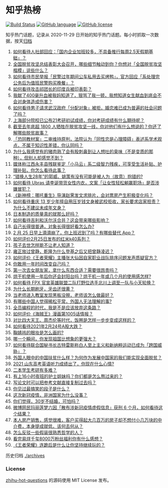 # 知乎热榜
[![Build Status](https://github.com/ToWeLong/zhihu-hot-questions/workflows/CI/badge.svg)](https://github.com/ToWeLong/zhihu-hot-questions/actions)
[![GitHub language](https://img.shields.io/badge/language-golang-orange.svg)](https://golang.org/)
[![GitHub license](https://img.shields.io/github/license/ToWeLong/zhihu-hot-questions)](https://github.com/ToWeLong/zhihu-hot-questions/blob/main/LICENSE)

知乎热门话题，记录从 2020-11-29 日开始的知乎热门话题。每小时抓取一次数据，按天[归档](./archives)

<!-- BEGIN -->

1. [如何看待人社部回应：「国内企业加班较多，不具备推行每周2.5天假期基础」？](https://www.zhihu.com/question/446107907)
1. [全国脱贫攻坚总结表彰大会召开，哪些细节触动到你？你想对「全国脱贫攻坚楷模」说些什么？](https://www.zhihu.com/question/446249809)
1. [如何看待市民举报「民警过年期间公车私用去买烤鸭」，官方回应「系处理完公务后为值班民警购买晚餐」？](https://www.zhihu.com/question/445993971)
1. [如何看待攻击祁团长的印度兵被印表彰？](https://www.zhihu.com/question/446250592)
1. [我献了400毫升血被我妈知道了，狠骂了我一顿，我想知道女生献血到底会不会对身体造成伤害？](https://www.zhihu.com/question/433360504)
1. [如何看待男子请求武汉政府「分配对象」被拒，婚恋难已成为普遍的社会问题了吗？](https://www.zhihu.com/question/446131446)
1. [上海部分院校已公布21考研初试成绩，你对考研成绩有什么期待呢？](https://www.zhihu.com/question/446180748)
1. [截至去年底超 1800 人牺牲在脱贫攻坚一线，你对他们有什么想说的？你还了解哪些脱贫故事？](https://www.zhihu.com/question/446074222)
1. [「恐同教材案」二审维持原判，法院认为「同性恋是心理障碍」表述系学术观点，不属于知识性差错，你认同吗？](https://www.zhihu.com/question/446246842)
1. [为什么我感觉有的猪肉熟了会有股刺鼻到让人想吐的臭味（不是变质的那种），但别人却感觉不到？](https://www.zhihu.com/question/328620473)
1. [媒体称江西永丰县残联鉴定「小马云」系二级智力残疾，可享受生活补贴、护理补贴，你怎么看待此事？](https://www.zhihu.com/question/446158560)
1. [“错换人生28年”的郭威、姚策有没有可能是被人为（故意）抱错的?](https://www.zhihu.com/question/441664938)
1. [如何看待 Ubras 请李诞带货女性内衣，文案「让女性轻松躺赢职场」是否涉嫌冒犯？](https://www.zhihu.com/question/446266808)
1. [《新神榜：哪吒重生》导演赵霁发文求排片，会对票房产生积极变化吗？](https://www.zhihu.com/question/445710674)
1. [如何看待重庆 13 岁少年擅自用压岁钱文身被武校拒收，家长要求店家担责？为什么不建议未成年文身？](https://www.zhihu.com/question/445890042)
1. [日本制造的质量真的就那么好吗？](https://www.zhihu.com/question/335156490)
1. [如何看待吉利和沃尔沃合并？这会带来哪些影响？](https://www.zhihu.com/question/446187047)
1. [自己长得很普通，对象长得很好看怎么办?](https://www.zhihu.com/question/442303033)
1. [2 月 25 日早上滴滴崩了，你上班迟到了吗？有哪些替代 App？](https://www.zhihu.com/question/446246909)
1. [如何评价2月25日发布的红米k40系列？](https://www.zhihu.com/question/445870726)
1. [孩子去世怎样能不让老人知道？](https://www.zhihu.com/question/445323432)
1. [雍正放过曾静，乾隆为什么登基之后又把曾静凌迟？](https://www.zhihu.com/question/445755885)
1. [如何评价《王者荣耀》主播张大仙因自家职业战队排序问题发声质疑官方？](https://www.zhihu.com/question/445935813)
1. [你敢用一年时间改变自己吗？](https://www.zhihu.com/question/437098355)
1. [第一次去女朋友家，拿什么东西合适？需要很昂贵吗？](https://www.zhihu.com/question/335168600)
1. [烘干机使用一年后你还会封阳台吗？烘干机一年或几个月的使用感怎样?](https://www.zhihu.com/question/426305815)
1. [如何看待 FPX 官宣英雄联盟二队打野位选手北川上调至一队与小天轮换？](https://www.zhihu.com/question/446118221)
1. [为什么长期刷牙，牙齿还很黄？](https://www.zhihu.com/question/298299102)
1. [当老师进入教室发现黑板没擦，老师该怎么做最好？](https://www.zhihu.com/question/439153083)
1. [有哪些中国人觉得稀松平常，外国人无法理解的事?](https://www.zhihu.com/question/435879884)
1. [全员编程的时代，我是不是应该放弃这条路？](https://www.zhihu.com/question/445562404)
1. [如何评价《海贼王》漫画第1005话情报？](https://www.zhihu.com/question/445613625)
1. [对比四大天王、周杰伦等时代，饭圈是怎样一步步变成这样的？](https://www.zhihu.com/question/445763535)
1. [如何看待2021年2月24号A股大跌？](https://www.zhihu.com/question/446108931)
1. [鞠婧祎的眼妆是怎么画的?](https://www.zhihu.com/question/303394696)
1. [哪一个瞬间，你发现祖国比想象的更强大？](https://www.zhihu.com/question/446190780)
1. [如何看待联合国秘书长古特雷斯称白人至上主义和新纳粹运动已成为「跨国威胁」？](https://www.zhihu.com/question/446077263)
1. [外国人眼中的中国扶贫什么样？为何作为发展中国家的我们能实现全面脱贫？](https://www.zhihu.com/question/446250417)
1. [2021 山东高考英语听力成绩出了，你现在什么心情?](https://www.zhihu.com/question/446062727)
1. [二本学生考研有多难？](https://www.zhihu.com/question/382462947)
1. [有上16小时夜班的护士姐妹吗？你们都是怎么熬过来的？](https://www.zhihu.com/question/434883138)
1. [写论文时可以把参考文献直接复制过去吗？](https://www.zhihu.com/question/303759376)
1. [你见过最搞笑的段子是什么？](https://www.zhihu.com/question/60791362)
1. [这次新冠疫情，非洲国家为什么没事？](https://www.zhihu.com/question/379308126)
1. [你们觉得，30岁不结婚，可怕吗？](https://www.zhihu.com/question/444143907)
1. [微博网民玛丽莲梦六因「散布涉新冠疫情虚假信息」获刑 6 个月，如何看待这个结果？](https://www.zhihu.com/question/445947424)
1. [本人房产销售，感觉很难，客户买得起大几百万的房子却不想付小几万块的中介费，本身提成就低，该何去何从？](https://www.zhihu.com/question/346148770)
1. [怎么反驳一些假装很熟悉哲学的人？](https://www.zhihu.com/question/445144834)
1. [看完易烊千玺8000万粉丝福利你有什么感想？](https://www.zhihu.com/question/445958584)
1. [《王者荣耀》连跪后是什么让你坚持继续玩的？](https://www.zhihu.com/question/445363702)

<!-- END -->

历史归档 [./archives](./archives)


### License
[zhihu-hot-questions](https://github.com/towelong/zhihu-hot-questions) 的源码使用 MIT License 发布。